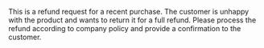 ﻿This is a refund request for a recent purchase. The customer is unhappy with the product and wants to return it for a full refund. Please process the refund according to company policy and provide a confirmation to the customer.
